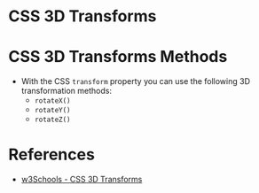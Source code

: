 # CSS 3D Transforms

# CSS 3D Transforms Methods
* With the CSS `transform` property you can use the following 3D transformation methods:
  * `rotateX()`
  * `rotateY()`
  * `rotateZ()`

# References
- [w3Schools - CSS 3D Transforms](https://www.w3schools.com/css/css3_3dtransforms.asp)